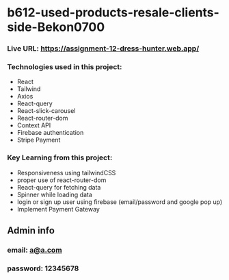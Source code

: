 # b612-used-products-resale-clients-side-Bekon0700

### Live URL: https://assignment-12-dress-hunter.web.app/

### Technologies used in this project:
* React
* Tailwind
* Axios
* React-query
* React-slick-carousel
* React-router-dom
* Context API
* Firebase authentication
* Stripe Payment

### Key Learning from this project:
* Responsiveness using tailwindCSS
* proper use of react-router-dom
* React-query for fetching data
* Spinner while loading data
* login or sign up user using firebase (email/password and google pop up)
* Implement Payment Gateway

## Admin info
### email: a@a.com
### password: 12345678